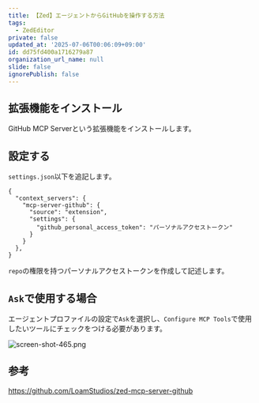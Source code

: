 ```yaml
---
title: 【Zed】エージェントからGitHubを操作する方法
tags:
  - ZedEditor
private: false
updated_at: '2025-07-06T00:06:09+09:00'
id: dd75fd400a1716279a87
organization_url_name: null
slide: false
ignorePublish: false
---
```

## 拡張機能をインストール

GitHub MCP Serverという拡張機能をインストールします。

## 設定する

`settings.json`以下を追記します。

```jsonc
{
  "context_servers": {
    "mcp-server-github": {
      "source": "extension",
      "settings": {
        "github_personal_access_token": "パーソナルアクセストークン"
      }
    }
  },
}
```

`repo`の権限を持つパーソナルアクセストークンを作成して記述します。

## `Ask`で使用する場合

エージェントプロファイルの設定で`Ask`を選択し、`Configure MCP Tools`で使用したいツールにチェックをつける必要があります。

![screen-shot-465.png](https://qiita-image-store.s3.ap-northeast-1.amazonaws.com/0/2342443/be182da9-085f-4bf5-99da-0c237b2986d8.png)


## 参考

https://github.com/LoamStudios/zed-mcp-server-github
